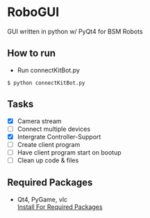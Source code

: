 # RoboGUI
GUI written in python w/ PyQt4 for BSM Robots

## How to run
- Run connectKitBot.py
```
$ python connectKitBot.py
```

## Tasks

- [x] Camera stream
- [ ] Connect multiple devices
- [x] Intergrate Controller-Support
- [ ] Create client program
- [ ] Have client program start on bootup
- [ ] Clean up code & files

## Required Packages
- Qt4, PyGame, vlc  <br />
[Install For Required Packages](Required%20Packages.md/)
